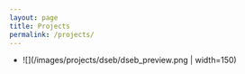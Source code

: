 ```yaml
---
layout: page
title: Projects
permalink: /projects/
---
```


- <a href="{{ site.baseurl }}{% link _proj/dseb.md %}" rel="Deep Structured Energy-Based Image Inpainting" ></a>![](/images/projects/dseb/dseb_preview.png | width=150)
